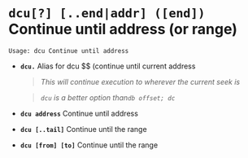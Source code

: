 <!-- TITLE: dcu -->

#  **`dcu[?] [..end|addr] ([end])`** Continue until address (or range)


```text
Usage: dcu Continue until address
```


- **`dcu.`** Alias for dcu $$ (continue until current address
  > _This will continue execution to wherever the current seek is_

  > _`dcu` is a better option than`db offset; dc`_
- **`dcu address`** Continue until address
- **`dcu [..tail]`** Continue until the range
- **`dcu [from] [to]`** Continue until the range